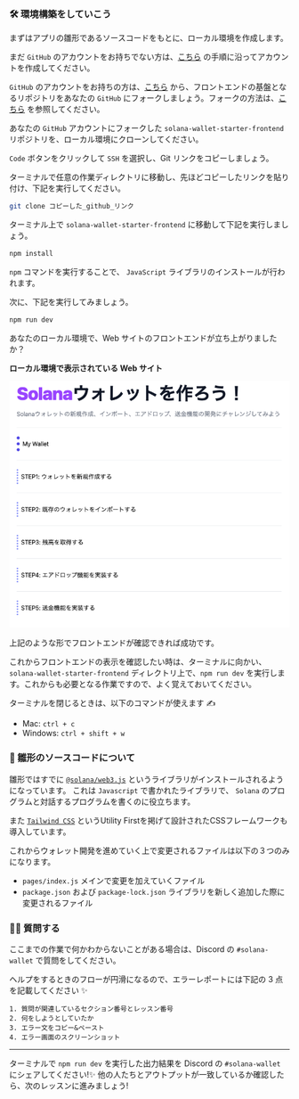 ### 🛠 環境構築をしていこう

まずはアプリの雛形であるソースコードをもとに、ローカル環境を作成します。

まだ `GitHub` のアカウントをお持ちでない方は、[こちら](https://qiita.com/okumurakengo/items/848f7177765cf25fcde0) の手順に沿ってアカウントを作成してください。

`GitHub` のアカウントをお持ちの方は、[こちら](https://github.com/unchain-dev/solana-wallet-starter-project) から、フロントエンドの基盤となるリポジトリをあなたの `GitHub` にフォークしましょう。フォークの方法は、[こちら](https://denno-sekai.com/github-fork/) を参照してください。

あなたの `GitHub` アカウントにフォークした `solana-wallet-starter-frontend` リポジトリを、ローカル環境にクローンしてください。

`Code` ボタンをクリックして `SSH` を選択し、Git リンクをコピーしましょう。

ターミナルで任意の作業ディレクトリに移動し、先ほどコピーしたリンクを貼り付け、下記を実行してください。

```bash
git clone コピーした_github_リンク
```

ターミナル上で `solana-wallet-starter-frontend` に移動して下記を実行しましょう。

```bash
npm install
```

`npm` コマンドを実行することで、 `JavaScript` ライブラリのインストールが行われます。

次に、下記を実行してみましょう。

```bash
npm run dev
```

あなたのローカル環境で、Web サイトのフロントエンドが立ち上がりましたか？

**ローカル環境で表示されている Web サイト**

![](/public/images/Solana-Wallet/section-0/0_2_1.png)

上記のような形でフロントエンドが確認できれば成功です。

これからフロントエンドの表示を確認したい時は、ターミナルに向かい、`solana-wallet-starter-frontend` ディレクトリ上で、`npm run dev` を実行します。これからも必要となる作業ですので、よく覚えておいてください。

ターミナルを閉じるときは、以下のコマンドが使えます ✍️

- Mac: `ctrl + c`
- Windows: `ctrl + shift + w`

### 🎁 雛形のソースコードについて

雛形ではすでに [`@solana/web3.js`](https://solana-labs.github.io/solana-web3.js/index.html) というライブラリがインストールされるようになっています。 これは `Javascript` で書かれたライブラリで、 `Solana` のプログラムと対話するプログラムを書くのに役立ちます。

また [`Tailwind CSS`](https://tailwindcss.com/) というUtility Firstを掲げて設計されたCSSフレームワークも導入しています。

これからウォレット開発を進めていく上で変更されるファイルは以下の３つのみになります。

- `pages/index.js` メインで変更を加えていくファイル
- `package.json` および `package-lock.json` ライブラリを新しく追加した際に変更されるファイル
### 🙋‍♂️ 質問する

ここまでの作業で何かわからないことがある場合は、Discord の `#solana-wallet` で質問をしてください。

ヘルプをするときのフローが円滑になるので、エラーレポートには下記の 3 点を記載してください ✨

```
1. 質問が関連しているセクション番号とレッスン番号
2. 何をしようとしていたか
3. エラー文をコピー&ペースト
4. エラー画面のスクリーンショット
```
---

ターミナルで `npm run dev` を実行した出力結果を Discord の `#solana-wallet` にシェアしてください!✨ 他の人たちとアウトプットが一致しているか確認したら、次のレッスンに進みましょう!
